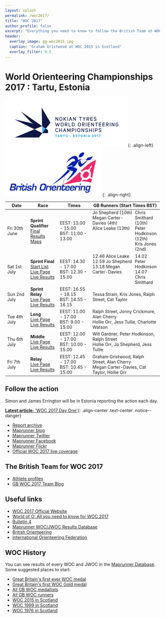 ```yaml
---
layout: splash
permalink: /woc2017/
title: "WOC 2017"
author_profile: false
excerpt: "Everything you need to know to follow the British Team at WOC 2017."
header:
  overlay_image: gg-woc2015.jpg
  caption: "Graham Gristwood at WOC 2015 in Scotland"
  overlay_filter: 0.5
---
```

# World Orienteering Championships 2017 : Tartu, Estonia

![WOC 2017 logo](/images/woc2017/WOC2017logo.png){: .align-left}
![BOF logo](/images/woc2017/BOFlogo.png){: .align-right}

| Date | Race | Times | GB Runners (Start Times BST) |
|------|------|-------|------------------------------|
| Fri 30th June | **Sprint Qualifier**<br>[Final Results](http://r.emit.live/followfull.php?comp=12626&lang=en)<br>[Maps](http://woc2017.ee/live/sprint-qualification) | EEST: 13.00 - 15.00<br> BST: 11:00 - 13.00 | <span style="float:left;width:65%;">Jo Shepherd (10th)<br>Megan Carter-Davies (4th)<br>Alice Leake (13th)</span><span style="float:right;width:35%;">Chris Smithard (10th)<br>Peter Hodkinson (12th)<br>Kris Jones (2nd)</span> |
| Sat 1st July  | **Sprint Final**<br>[Start List](https://eventor.orienteering.org/Events/StartList?eventId=5738&groupBy=EventClass)<br>[Live Page](http://woc2017.ee/live/sprint-final)<br>[Live Results](http://r.emit.live/followfull.php?comp=12627&lang=en) | EEST: 14.30 - 17.00<br> BST: 12.30 - 15.00  | <span style="float:left;width:65%;">12.46 Alice Leake<br>12.59 Jo Shepherd<br>13.18 Megan Carter-Davies</span><span style="float:right;width:35%;">14.02 Peter Hodkinson<br>14.07 Chris Smithard</span> |
| Sun 2nd July  | **Sprint Relay**<br>[Live Page](http://woc2017.ee/live/sprint-relay)<br>[Live Results](http://r.emit.live/followfull.php?comp=12628&lang=en) | EEST: 16.55 - 18.15<br> BST: 14.55 - 16.15 | Tessa Strain, Kris Jones, Ralph Street, Cat Taylor                                            |
| Tue 4th July  | **Long**<br>[Live Page](http://woc2017.ee/live/long-distance)<br>[Live Results](http://r.emit.live/followfull.php?comp=12629&lang=en) | EEST: 11.00 - 17.00<br> BST: 9.00 - 15.00  | Ralph Street, Jonny Crickmore, Alan Cherry<br> Hollie Orr, Jess Tullie, Charlotte Watson      |
| Thu 6th July  | **Middle**<br>[Live Page](http://woc2017.ee/live/middle)<br>[Live Results](http://r.emit.live/followfull.php?comp=12630&lang=en) | EEST: 12.00 - 17.00<br> BST: 10.00 - 15.00 | Will Gardner, Peter Hodkinson, Ralph Street<br> Hollie Orr, Jo Shepherd, Jess Tullie           |
| Fri 7th July  | **Relay**<br>[Live Page](http://woc2017.ee/live/relay)<br>[Live Results](http://r.emit.live/followfull.php?comp=12631&lang=en) | EEST: 12.45 - 17.00<br> BST: 10.45 - 15.00 | Graham Gristwood, Ralph Street, Alan Cherry<br> Megan Carter-Davies, Cat Taylor, Hollie Orr   |

## Follow the action

Simon and James Errington will be in Estonia reporting the action each day.

[**Latest article:** 'WOC 2017 Day One'](/woc-2017-day-one){: .align-center .text-center .notice--danger}

* [Report archive](articles/)
* [Maprunner blog](https://maprunner.blogspot.co.uk/)
* [Maprunner Twitter](https://twitter.com/MaprunnerGB)
* [Maprunner Facebook](https://www.facebook.com/Maprunner.co.uk/)
* [Maprunner Flickr](https://www.flickr.com/photos/maprunner/collections/72157682904102883/)
* [Official WOC 2017 live coverage](https://liveorienteering.com/#/)

## The British Team for WOC 2017

* [Athlete profiles](gb-team/)
* [GB WOC 2017 Team Blog](http://gbteamwoc2017.blogspot.co.uk/)

## Useful links

* [WOC 2017 Official Website](http://woc2017.ee/)
* [World of O: All you need to know for WOC 2017](http://news.worldofo.com/2017/06/29/woc-2017-all-you-need-to-know/)
* [Bulletin 4](http://media.voog.com/0000/0040/6394/files/WOC2017%20infobülletään_V4.pdf)
* [Maprunner WOC/JWOC Results Database](https://www.maprunner.co.uk/wocdb)
* [British Orienteering](https://www.britishorienteering.org.uk/)
* [International Orienteering Federation](http://orienteering.org/)

## WOC History

You can see results of every WOC and JWOC in the [Maprunner Database](https://www.maprunner.co.uk/wocdb/). Some suggested places to start:

* [Great Britain's first ever WOC medal](https://www.maprunner.co.uk/wocdb/woc/1993/women/long)
* [Great Britain's first WOC Gold medal](https://www.maprunner.co.uk/wocdb/woc/1999/women/short)
* [All GB WOC medallists](https://www.maprunner.co.uk/wocdb/medals/gbr/woc/all/all)
* [All GB WOC runners](https://www.maprunner.co.uk/wocdb/runners/person/gbr)
* [WOC 2015 in Scotland](https://www.maprunner.co.uk/wocdb/woc/2015/men/long)
* [WOC 1999 in Scotland](https://www.maprunner.co.uk/wocdb/woc/1999/men/long)
* [WOC 1976 in Scotland](https://www.maprunner.co.uk/wocdb/woc/1976/men/long)